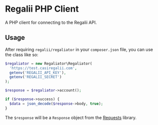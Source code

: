 # Regalii PHP Client

A PHP client for connecting to the Regalii API.

## Usage

After requiring `regalii/regaliator` in your `composer.json` file, you can use the class like so:

```php
$regaliator = new Regaliator\Regaliator(
  'https://test.casiregalii.com',
  getenv('REGALII_API_KEY'),
  getenv('REGALII_SECRET')
);

$response = $regaliator->account();

if ($response->success) {
  $data = json_decode($response->body, true);
}
```

The `$response` will be a `Response` object from the [Requests](http://requests.ryanmccue.info/) library.

